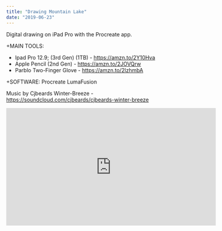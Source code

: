 ```yaml
---
title: "Drawing Mountain Lake"
date: "2019-06-23"
---
```


Digital drawing on iPad Pro with the Procreate app.

+MAIN TOOLS:
- Ipad Pro 12.9;  (3rd Gen) (1TB) - https://amzn.to/2Y10Hva
- Apple Pencil (2nd Gen) - https://amzn.to/2JOVQrw
- Parblo Two-Finger Glove - https://amzn.to/2lzhmbA

+SOFTWARE:
Procreate
LumaFusion

Music by Cjbeards
Winter-Breeze - https://soundcloud.com/cjbeards/cjbeards-winter-breeze

<iframe width="560" height="315" src="https://www.youtube.com/embed/s6AstztiDh4" frameborder="0" allow="accelerometer; autoplay; encrypted-media; gyroscope; picture-in-picture" allowfullscreen></iframe>
